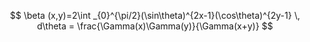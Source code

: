 $$
\beta (x,y)=2\int _{0}^{\pi/2}(\sin\theta)^{2x-1}(\cos\theta)^{2y-1} \, d\theta =  \frac{\Gamma(x)\Gamma(y)}{\Gamma(x+y)}
$$



